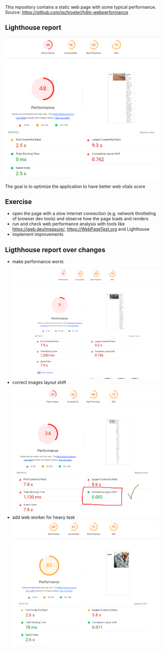 This repository contains a static web page with some typical performance. Source: https://github.com/jschroeter/hdm-webperformance

## Lighthouse report

![lighthouse report](image.png)

The goal is to optimize the application to have better web vitals score

## Exercise

- open the page with a slow internet connection (e.g. network throtteling of browser dev tools) and observe how the page loads and renders
- run and check web performance analysis with tools like https://web.dev/measure/, https://WebPageTest.org and Lighthouse
- implement improvements

## Ligthhouse report over changes

- make performance worst:
  ![score 9](image-1.png)
- correct images layout shift
  ![alt text](image-2.png)
- add web worker for heavy task 
![alt text](image-3.png)
